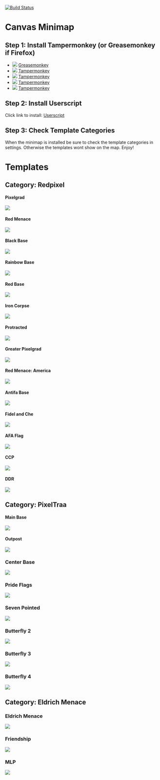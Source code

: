 [![Build Status](https://travis-ci.org/traa-pixelcanvas/Minimap.svg?branch=master)](https://travis-ci.org/traa-pixelcanvas/Minimap)
# Canvas Minimap
## Step 1: Install Tampermonkey (or Greasemonkey if Firefox)
* ![](https://raw.githubusercontent.com/reek/anti-adblock-killer/gh-pages/images/firefox.png) [Greasemonkey](https://addons.mozilla.org/firefox/addon/greasemonkey/)
* ![](https://raw.githubusercontent.com/reek/anti-adblock-killer/gh-pages/images/chrome.png) [Tampermonkey](https://chrome.google.com/webstore/detail/tampermonkey/dhdgffkkebhmkfjojejmpbldmpobfkfo)
* ![](https://raw.githubusercontent.com/reek/anti-adblock-killer/gh-pages/images/opera.png) [Tampermonkey](https://addons.opera.com/extensions/details/tampermonkey-beta/)
* ![](https://raw.githubusercontent.com/reek/anti-adblock-killer/gh-pages/images/safari.png) [Tampermonkey](https://safari.tampermonkey.net/tampermonkey.safariextz)
* ![](https://raw.githubusercontent.com/reek/anti-adblock-killer/gh-pages/images/msedge.png) [Tampermonkey](https://www.microsoft.com/store/p/tampermonkey/9nblggh5162s)

## Step 2: Install Userscript
Click link to install: [Userscript](https://github.com/traa-pixelcanvas/Minimap/raw/master/minimap.pub.user.js)

## Step 3: Check Template Categories
When the minimap is installed be sure to check the template categories in settings. Otherwise the templates wont show on the map. Enjoy!

# Templates

## Category: Redpixel

#### Pixelgrad
[![](https://raw.githubusercontent.com/traa-pixelcanvas/Minimap/master/templates/pr.png)](https://pixelcanvas.io/@-462,-571)

#### Red Menace
[![](https://raw.githubusercontent.com/traa-pixelcanvas/Minimap/master/templates/rm.png)](https://pixelcanvas.io/@-1994,3810)

#### Black Base
[![](https://raw.githubusercontent.com/traa-pixelcanvas/Minimap/master/templates/bb.png)](https://pixelcanvas.io/@5339,4057)

#### Rainbow Base
[![](https://raw.githubusercontent.com/traa-pixelcanvas/Minimap/master/templates/rb.png)](https://pixelcanvas.io/@2778,-3533)

#### Red Base
[![](https://raw.githubusercontent.com/traa-pixelcanvas/Minimap/master/templates/redbase.png)](https://pixelcanvas.io/@7290,1739)

#### Iron Corpse
[![](https://raw.githubusercontent.com/traa-pixelcanvas/Minimap/master/templates/ic.png)](https://pixelcanvas.io/@-1986,665)

#### Protracted
[![](https://raw.githubusercontent.com/traa-pixelcanvas/Minimap/master/templates/pro.png)](https://pixelcanvas.io/@-1244,-114)

#### Greater Pixelgrad
[![](https://raw.githubusercontent.com/traa-pixelcanvas/Minimap/master/templates/gp.png)](https://pixelcanvas.io/@7365,-5061)

#### Red Menace: America
[![](https://raw.githubusercontent.com/traa-pixelcanvas/Minimap/master/templates/rm_america.png)](https://pixelcanvas.io/@-10300,4800)

#### Antifa Base
[![](https://raw.githubusercontent.com/traa-pixelcanvas/Minimap/master/templates/afa.png)](https://pixelcanvas.io/@-2490,6145)

#### Fidel and Che
[![](https://raw.githubusercontent.com/traa-pixelcanvas/Minimap/master/templates/misc_fidelche.png)](https://pixelcanvas.io/@3128,3350)

#### AFA Flag
[![](https://raw.githubusercontent.com/traa-pixelcanvas/Minimap/master/templates/benis.png)](https://pixelcanvas.io/@-1295,-1019)

#### CCP
[![](https://raw.githubusercontent.com/traa-pixelcanvas/Minimap/master/templates/ccp.png)](https://pixelcanvas.io/@-2401,1641)

#### DDR
[![](https://raw.githubusercontent.com/traa-pixelcanvas/Minimap/master/templates/ddr.png)](https://pixelcanvas.io/@5618,-73)


## Category: PixelTraa

#### Main Base
[![](https://github.com/traa-pixelcanvas/Minimap/blob/master/templates/mb.png)](https://pixelcanvas.io/@1450,959)

#### Outpost
[![](https://github.com/traa-pixelcanvas/Minimap/blob/master/templates/op.png)](https://pixelcanvas.io/@139290,-22490)

### Center Base
[![](https://github.com/traa-pixelcanvas/Minimap/blob/master/templates/cb.png)](https://pixelcanvas.io/@-1000,-651)

### Pride Flags
[![](https://github.com/traa-pixelcanvas/Minimap/blob/master/templates/misc_pride.png)](https://pixelcanvas.io/@1542,-40)

### Seven Pointed
[![](https://github.com/traa-pixelcanvas/Minimap/blob/master/templates/misc_seven.png)](https://pixelcanvas.io/@-8589,11817)

### Butterfly 2
[![](https://github.com/traa-pixelcanvas/Minimap/blob/master/templates/misc_butterfly2.png)](https://pixelcanvas.io/@-7870,7460)

### Butterfly 3
[![](https://github.com/traa-pixelcanvas/Minimap/blob/master/templates/misc_butterfly3.png)](https://pixelcanvas.io/@-4087,7646)

### Butterfly 4
[![](https://github.com/traa-pixelcanvas/Minimap/blob/master/templates/misc_butterfly4.png)](https://pixelcanvas.io/@6859,10372)



## Category: Eldrich Menace

### Eldrich Menace
[![](https://github.com/traa-pixelcanvas/Minimap/blob/master/templates/em.png)](https://pixelcanvas.io/@-2575,3212)

### Friendship
[![](https://github.com/traa-pixelcanvas/Minimap/blob/master/templates/friendship.png)](https://pixelcanvas.io/@759,454)

### MLP
[![](https://github.com/traa-pixelcanvas/Minimap/blob/master/templates/mlp.png)](https://pixelcanvas.io/@-759,800)
